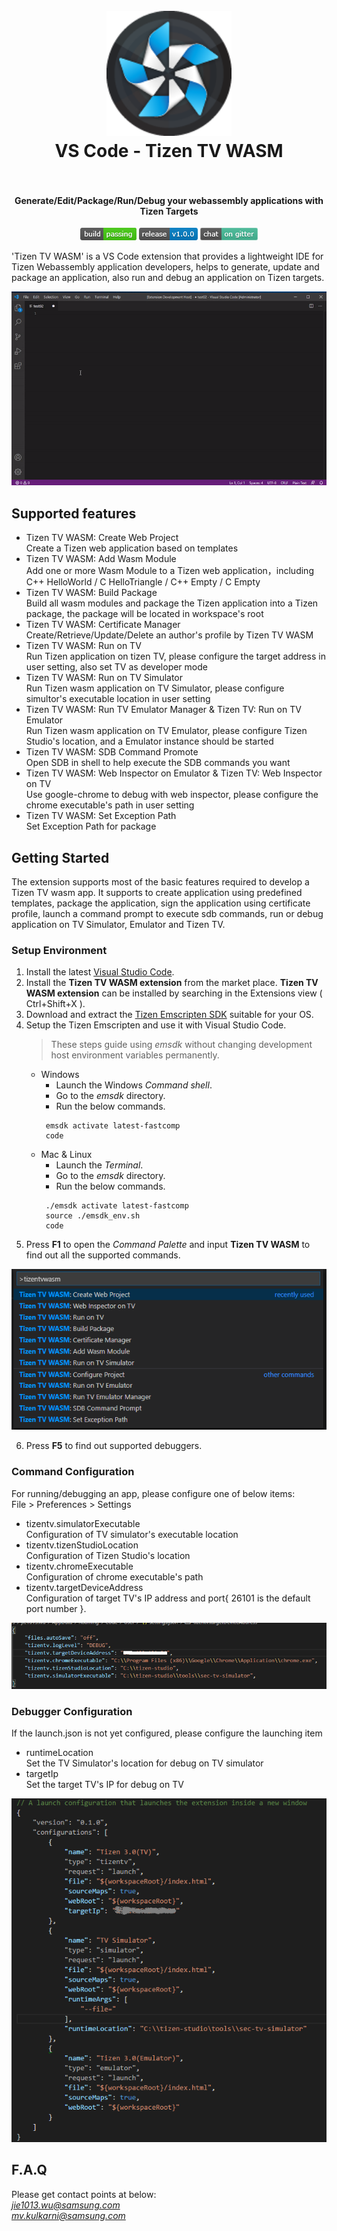 <h1 align="center">
  <br>
    <img src="https://github.com/Samsung/vscode-tizentv-wasm/blob/master/images/icon.png" alt="logo" width="200">
  <br>
  VS Code - Tizen TV WASM
  <br>
  <br>
</h1>

<h4 align="center">Generate/Edit/Package/Run/Debug your webassembly applications with Tizen Targets</h4>

<p align="center">
  <a href="https://github.com/Samsung/vscode-tizentv-wasm"><img src="https://github.com/Samsung/vscode-tizentv-wasm/blob/master/images/buildpassing.png" alt="Source"></a>
  <a href="https://github.com/Samsung/vscode-tizentv-wasm"><img src="https://github.com/Samsung/vscode-tizentv-wasm/blob/master/images/release.png" alt="Release"></a>
  <a href="https://github.com/Samsung/vscode-tizentv-wasm"><img src="https://github.com/Samsung/vscode-tizentv-wasm/blob/master/images/chatter.png" alt="Wiki"></a>
</p>

'Tizen TV WASM' is a VS Code extension that provides a lightweight IDE for Tizen Webassembly application developers, helps to generate, update and package an application, also run and debug an application on Tizen targets.

![Demo](https://github.com/Samsung/vscode-tizentv-wasm/blob/master/images/demo.gif)

## Supported features
* Tizen TV WASM: Create Web Project  
  Create a Tizen web application based on templates
* Tizen TV WASM: Add Wasm Module  
  Add one or more Wasm Module to a Tizen web application，including C++ HelloWorld / C HelloTriangle / C++ Empty / C Empty
* Tizen TV WASM: Build Package  
  Build all wasm modules and package the Tizen application into a Tizen package, the package will be located in workspace's root
* Tizen TV WASM: Certificate Manager  
  Create/Retrieve/Update/Delete an author's profile by Tizen TV WASM
* Tizen TV WASM: Run on TV  
  Run Tizen application on tizen TV, please configure the target address in user setting, also set TV as developer mode
* Tizen TV WASM: Run on TV Simulator  
  Run Tizen wasm application on TV Simulator, please configure simultor's executable location in user setting
* Tizen TV WASM: Run TV Emulator Manager & Tizen TV: Run on TV Emulator  
  Run Tizen wasm application on TV Emulator, please configure Tizen Studio's location, and a Emulator instance should be started
* Tizen TV WASM: SDB Command Promote  
  Open SDB in shell to help execute the SDB commands you want
* Tizen TV WASM: Web Inspector on Emulator & Tizen TV: Web Inspector on TV  
  Use google-chrome to debug with web inspector, please configure the chrome executable's path in user setting
* Tizen TV WASM: Set Exception Path  
  Set Exception Path for package

## Getting Started
The extension supports most of the basic features required to develop a Tizen TV wasm app. It supports to create application using predefined templates, package the application, sign the application using certificate profile, launch a command prompt to execute sdb commands, run or debug application on TV Simulator, Emulator and Tizen TV.

### Setup Environment  
1. Install the latest [Visual Studio Code](https://code.visualstudio.com).
2. Install the **Tizen TV WASM extension** from the market place. **Tizen TV WASM extension** can be installed by searching in the Extensions view ( Ctrl+Shift+X ).
3. Download and extract the [Tizen Emscripten SDK](https://developer.samsung.com/smarttv/develop/extension-libraries/webassembly/download.html) suitable for your OS. 
4. Setup the Tizen Emscripten and use it with Visual Studio Code.
    > These steps guide using *emsdk* without changing development host environment variables permanently.
   - Windows
     - Launch the Windows *Command shell*.
     - Go to the *emsdk* directory.
     - Run the below commands.
     ```shell
      emsdk activate latest-fastcomp
      code
     ```
   - Mac & Linux
     - Launch the *Terminal*.
     - Go to the *emsdk* directory.
     - Run the below commands.
     ```shell
      ./emsdk activate latest-fastcomp
      source ./emsdk_env.sh
      code
     ```
5. Press **F1** to open the *Command Palette* and input **Tizen TV WASM** to find out all the supported commands.
<p><img src="https://github.com/Samsung/vscode-tizentv-wasm/blob/master/images/featurelist.png" alt="feature list"></p>

6. Press **F5** to find out supported debuggers. 

### Command Configuration  
For running/debugging an app, please configure one of below items:  
File > Preferences > Settings  
* tizentv.simulatorExecutable  
  Configuration of TV simulator's executable location  
* tizentv.tizenStudioLocation  
  Configuration of Tizen Studio's location  
* tizentv.chromeExecutable  
  Configuration of chrome executable's path  
* tizentv.targetDeviceAddress  
  Configuration of target TV's IP address and port{ 26101 is the default port number }. 
<p><img src="https://github.com/Samsung/vscode-tizentv-wasm/blob/master/images/setting.png" alt="setting"></p>

### Debugger Configuration  
If the launch.json is not yet configured, please configure the launching item  
* runtimeLocation  
  Set the TV Simulator's location for debug on TV simulator  
* targetIp  
  Set the target TV's IP for debug on TV  
<p><img src="https://github.com/Samsung/vscode-tizentv-wasm/blob/master/images/debugsetting.png" alt="debug setting"></p>


## F.A.Q
Please get contact points at below:  
  *jie1013.wu@samsung.com*  
  *mv.kulkarni@samsung.com*  

